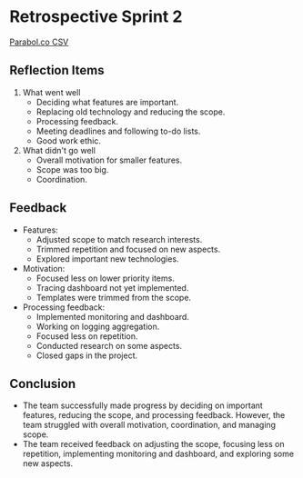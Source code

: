 # Retrospective Sprint 2

[Parabol.co CSV](#https://drive.google.com/file/d/1TuhMVXfkaaw7nMV84ESW2oeqyuO8OQDf/view?usp=sharing)

## Reflection Items
1. What went well
    * Deciding what features are important.
    * Replacing old technology and reducing the scope.
    * Processing feedback.
    * Meeting deadlines and following to-do lists.
    * Good work ethic.
2. What didn't go well
    * Overall motivation for smaller features.
    * Scope was too big.
    * Coordination.

## Feedback
* Features:
    * Adjusted scope to match research interests.
    * Trimmed repetition and focused on new aspects.
    * Explored important new technologies.
* Motivation:
    * Focused less on lower priority items.
    * Tracing dashboard not yet implemented.
    * Templates were trimmed from the scope.
* Processing feedback:
    * Implemented monitoring and dashboard.
    * Working on logging aggregation.
    * Focused less on repetition.
    * Conducted research on some aspects.
    * Closed gaps in the project.

## Conclusion
* The team successfully made progress by deciding on important features, reducing the scope, and processing feedback. However, the team struggled with overall motivation, coordination, and managing scope.
* The team received feedback on adjusting the scope, focusing less on repetition, implementing monitoring and dashboard, and exploring some new aspects.
